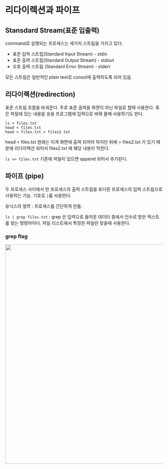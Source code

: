 # 리다이렉션과 파이프
## Stansdard Stream(표준 입출력)
command로 실행되는 프로세스는 세가지 스트림을 가지고 있다. 
- 표준 입력 스트립(Standard Input Stream) - stdin
- 표준 출력 스트립(Standard Output Stream) - stdout
- 오츄 출력 스트림 (Standard Error Stream) - stderr

모든 스트림은 일반적인 plain text로 consol에 출력하도록 되어 있음. 

## 리다이렉션(redirection)
표준 스트림 흐름을 바궈준다. 
주로 표준 출력을 화면이 아닌 파일로 할때 사용한다. 
혹은 파일에 있는 내용을 응용 프로그램에 입력으로 바꿔 줄때 사용하기도 한다. 
```
ls > files.txt
head < files.txt
head < files.txt > files2.txt
```
head < files.txt 원래는 이게 화면에 출력 되어야 하지만 뒤에 > files2.txt 가 있기 때문에 리다이렉션 되어서 files2.txt 에 해당 내용이 적힌다. 

`ls >> files.txt` 기존에 파일이 있으면 append 되어서 추가된다. 

## 파이프 (pipe)
두 프로세스 사이에서 한 프로세스의 출력 스트림을 또다른 프로세스의 입력 스트림으로 사용하는 기능. 
기호로 `|`를 사용한다. 

유닉스의 철학 : 프로세스를 간단하게 만듦. 

`ls | grep files.txt` : grep 은 입력으로 들어온 데이터 중에서 인수로 받은 텍스트를 찾는 명령어이다. 
파일 리스트에서 특정한 파일만 찾을때 사용한다. 

### grep flag
<img src="images/210812-리다이렉션과%20파이프/1.png" width="700">
